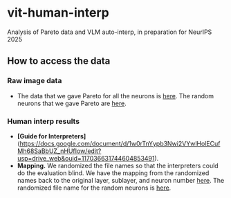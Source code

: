 # vit-human-interp
Analysis of Pareto data and VLM auto-interp, in preparation for NeurIPS 2025

  

## How to access the data


### Raw image data
* The data that we gave Pareto for all the neurons is [here](https://drive.google.com/drive/u/0/folders/1THejTazygC8LhwGVshnB1CGid08kWpal). The random neurons that we gave Pareto are [here](https://drive.google.com/drive/u/0/folders/1hcainPL_2BmrP85cJ4RseTXrkNsfxb8Y).


### Human interp results
* **[Guide for Interpreters]**(https://docs.google.com/document/d/1w0rTnYypb3Nwi2VYwlHolECufMh68SaBbUZ_nHUfIow/edit?usp=drive_web&ouid=117036631744604853491).
* **Mapping.** We randomized the file names so that the interpreters could do the evaluation blind. We have the mapping from the randomized names back to the original layer, sublayer, and neuron number [here](https://drive.google.com/file/d/1a1XvZACGqQtoc8gyEK3LNQFinDlDrqYP/view?usp=drive_link). The randomized file name for the random neurons is [here](https://drive.google.com/file/d/1b0N8ThQuqypMl_E1Sgchnf4EVPaksnsJ/view?usp=drive_link).
   
